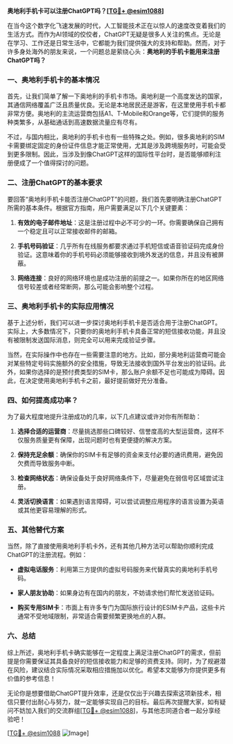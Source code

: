 **奥地利手机卡可以注册ChatGPT吗？[[TG💪+ @esim1088](https://t.me/s/esim1088)]**

在当今这个数字化飞速发展的时代，人工智能技术正在以惊人的速度改变着我们的生活方式。而作为AI领域的佼佼者，ChatGPT无疑是很多人关注的焦点。无论是在学习、工作还是日常生活中，它都能为我们提供强大的支持和帮助。然而，对于许多身处海外的朋友来说，一个问题总是萦绕心头：**奥地利的手机卡能用来注册ChatGPT吗？**

### 一、奥地利手机卡的基本情况

首先，让我们简单了解一下奥地利的手机卡市场。奥地利是一个高度发达的国家，其通信网络覆盖广泛且质量优良。无论是本地居民还是游客，在这里使用手机卡都非常方便。奥地利的主流运营商包括A1、T-Mobile和Orange等，它们提供的服务种类繁多，从基础通话到高速数据流量应有尽有。

不过，与国内相比，奥地利的手机卡也有一些特殊之处。例如，很多奥地利的SIM卡需要绑定固定的身份证件信息才能正常使用，尤其是涉及跨境服务时，可能会受到更多限制。因此，当涉及到像ChatGPT这样的国际性平台时，是否能够顺利注册便成了一个值得探讨的问题。

### 二、注册ChatGPT的基本要求

要回答“奥地利手机卡能否注册ChatGPT”的问题，我们首先要明确注册ChatGPT所需的基本条件。根据官方指南，用户需要满足以下几个关键要素：

1. **有效的电子邮件地址**：这是注册过程中必不可少的一环。你需要确保自己拥有一个稳定且可以正常接收邮件的邮箱。
   
2. **手机号码验证**：几乎所有在线服务都要求通过手机短信或语音验证码完成身份验证。这意味着你的手机号码必须能够接收到境外发送的信息，并且没有被屏蔽。

3. **网络连接**：良好的网络环境也是成功注册的前提之一。如果你所在的地区网络信号较差或者经常断网，那么可能会影响整个过程。

### 三、奥地利手机卡的实际应用情况

基于上述分析，我们可以进一步探讨奥地利手机卡是否适合用于注册ChatGPT。实际上，大多数情况下，只要你的奥地利手机卡具备正常的短信接收功能，并且没有被限制发送国际消息，则完全可以用来完成验证步骤。

当然，在实际操作中也存在一些需要注意的地方。比如，部分奥地利运营商可能会对某些特定号码实施额外的安全措施，导致无法接收到国外平台发出的验证码。此外，如果你选择的是预付费类型的SIM卡，那么账户余额不足也可能成为障碍。因此，在决定使用奥地利手机卡之前，最好提前做好充分准备。

### 四、如何提高成功率？

为了最大程度地提升注册成功的几率，以下几点建议或许对你有所帮助：

1. **选择合适的运营商**：尽量挑选那些口碑较好、信誉度高的大型运营商，这样不仅服务质量更有保障，出现问题时也有更便捷的解决方案。

2. **保持充足余额**：确保你的SIM卡有足够的资金来支付必要的通讯费用，避免因欠费而导致服务中断。

3. **检查网络状态**：确保设备处于良好网络条件下，尽量避免在弱信号区域尝试注册。

4. **灵活切换语言**：如果遇到语言障碍，可以尝试调整应用程序的语言设置为英语或其他更容易理解的形式。

### 五、其他替代方案

当然，除了直接使用奥地利手机卡外，还有其他几种方法可以帮助你顺利完成ChatGPT的注册流程。例如：

- **虚拟电话服务**：利用第三方提供的虚拟号码服务来代替真实的奥地利手机号码。
  
- **家人朋友协助**：如果身边有在国内的朋友，不妨请求他们帮忙发送验证码。

- **购买专用SIM卡**：市面上有许多专门为国际旅行设计的ESIM卡产品，这些卡片通常不受地域限制，非常适合需要频繁更换地点的人群。

### 六、总结

综上所述，奥地利手机卡确实能够在一定程度上满足注册ChatGPT的需求，但前提是你需要保证其具备良好的短信接收能力和足够的资费支持。同时，为了规避潜在风险，建议结合实际情况采取相应措施加以优化。希望本文能够为你提供更多有价值的参考信息！

无论你是想要借助ChatGPT提升效率，还是仅仅出于兴趣去探索这项新技术，相信只要付出耐心与努力，就一定能够实现自己的目标。最后再次提醒大家，如有疑问不妨加入我们的交流群组[[TG💪+ @esim1088](https://t.me/s/esim1088)]，与其他志同道合者一起分享经验吧！

[[TG💪+ @esim1088](https://t.me/s/esim1088) ![Image](https://i.postimg.cc/4NQfJmqS/Snipaste-2025-05-13-00-14-12.png)]
